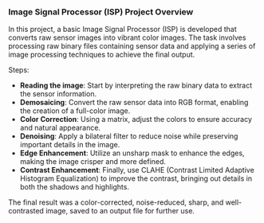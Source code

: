 ### Image Signal Processor (ISP) Project Overview

In this project, a basic Image Signal Processor (ISP) is developed that converts raw sensor images into vibrant color images. The task involves processing raw binary files containing sensor data and applying a series of image processing techniques to achieve the final output.

Steps:
- **Reading the image**: Start by interpreting the raw binary data to extract the sensor information.
- **Demosaicing**: Convert the raw sensor data into RGB format, enabling the creation of a full-color image.
- **Color Correction**: Using a matrix, adjust the colors to ensure accuracy and natural appearance.
- **Denoising**: Apply a bilateral filter to reduce noise while preserving important details in the image.
- **Edge Enhancement**: Utilize an unsharp mask to enhance the edges, making the image crisper and more defined.
- **Contrast Enhancement**: Finally, use CLAHE (Contrast Limited Adaptive Histogram Equalization) to improve the contrast, bringing out details in both the shadows and highlights.

The final result was a color-corrected, noise-reduced, sharp, and well-contrasted image, saved to an output file for further use.
